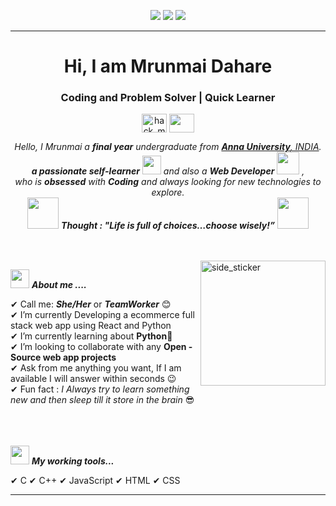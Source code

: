  <p align="center">

  <img src="https://img.shields.io/badge/Focus-Problem%20Solving-brightgreen" />
  <img src="https://img.shields.io/badge/Lives-India-success" />
  <img src="https://img.shields.io/badge/Languages-English%20%26%20Hindi%20%26%20Marathi-brightgreen" />
</p>
<hr>
<h1 align="center">Hi, I am Mrunmai Dahare</h1>
<h3 align="center">Coding and Problem Solver | Quick Learner</h3>
<p align="center">
<a href="https://www.hackerrank.com/mrunmai5115" target="blank"><img align="center" src="https://cdn.worldvectorlogo.com/logos/hackerrank.svg" alt="hack_mrunmai5115" height="30" width="40" /></a>
 <a href = "mailto: mrunmai5115@gmail.com"><img align="center" src="https://seeklogo.com/images/G/gmail-new-2020-logo-32DBE11BB4-seeklogo.com.png" height="30" width="40" /></a>
</p>
</p>



<p align="center">
  <em>
    Hello, I Mrunmai a <b>final year</b> undergraduate from <a href="https://www.annauniv.edu/"> <b>Anna University</b>, INDIA</a>. <br>
    <b>a passionate self-learner</b> <img src="https://github.com/TheDudeThatCode/TheDudeThatCode/blob/master/Assets/Developer.gif" width="30px"> and also a <b>Web Developer</b>&nbsp;<img src="https://github.com/TheDudeThatCode/TheDudeThatCode/blob/master/Assets/Designer.gif" width="36px">&nbsp,<br>who is <b>obsessed</b>
    with <b>Coding</b> and always looking for new technologies to explore. 
  </em> 
  <br>
  <img src="https://media.giphy.com/media/gH3LO09IOiZIqePwv9/giphy.gif" width="50" /> <b><i align="center">Thought : "Life is full of choices…choose wisely!”</i></b> <img src="https://media.giphy.com/media/qjqUcgIyRjsl2/giphy.gif" width="50" />
</p>
<br><br>
<img align="right" width=200px height=200px alt="side_sticker" src="https://media.giphy.com/media/TEnXkcsHrP4YedChhA/giphy.gif" />

<img src="https://media.giphy.com/media/iY8CRBdQXODJSCERIr/giphy.gif" width="30px">&nbsp;***About me ....***

✔ Call me: ***She/Her*** or ***TeamWorker*** 😊 <br>
✔ I’m currently Developing a ecommerce full stack web app using React and Python<br>
✔ I’m currently learning about **Python**🥰<br>
✔ I’m looking to collaborate with any **Open - Source web app projects**<br>
✔ Ask from me anything you want, If I am available I will answer within seconds 😉<br>
✔ Fun fact : *I Always try to learn something new and then sleep till it store in the brain* 😎<br><br><br><br>
 

<img src="https://media.giphy.com/media/iY8CRBdQXODJSCERIr/giphy.gif" width="30px">&nbsp;***My working tools...***
<p align="left">
 ✔ C ✔ C++
✔ JavaScript
✔ HTML
✔ CSS <br>
  
  <hr>
  <p align="center">

